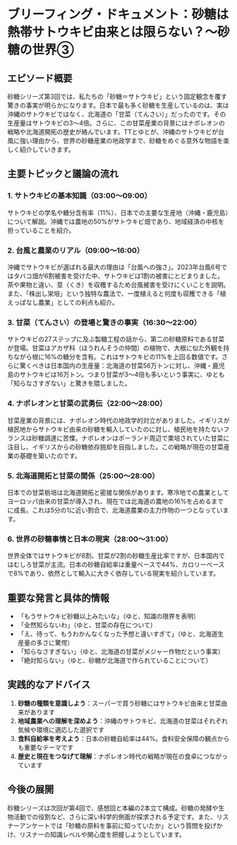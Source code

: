 # ブリーフィング・ドキュメント：砂糖は熱帯サトウキビ由来とは限らない？〜砂糖の世界③

## エピソード概要

砂糖シリーズ第3回では、私たちの「砂糖＝サトウキビ」という固定観念を覆す驚きの事実が明らかになります。日本で最も多く砂糖を生産しているのは、実は沖縄のサトウキビではなく、北海道の「甘菜（てんさい）」だったのです。その生産量はサトウキビの3～4倍。さらに、この甘菜産業の背景にはナポレオンの戦略や北海道開拓の歴史が絡んでいます。TTとゆとが、沖縄のサトウキビが台風に強い理由から、世界の砂糖産業の地政学まで、砂糖をめぐる意外な物語を楽しく紹介していきます。

## 主要トピックと議論の流れ

### 1. サトウキビの基本知識（03:00～09:00）
サトウキビの学名や糖分含有率（11%）、日本での主要な生産地（沖縄・鹿児島）について解説。沖縄では農地の50%がサトウキビ畑であり、地域経済の中核を担っていることを紹介。

### 2. 台風と農業のリアル（09:00～16:00）
沖縄でサトウキビが選ばれる最大の理由は「台風への強さ」。2023年台風6号ではタバコ畑が6割被害を受けた中、サトウキビは1割の被害にとどまりました。茶や果物と違い、莖（くき）を収穫するため台風被害を受けにくいことを説明。また、「株出し栄培」という独特な農法で、一度植えると何度も収穫できる「植えっぱなし農業」としての利点も紹介。

### 3. 甘菜（てんさい）の登場と驚きの事実（16:30～22:00）
サトウキビの27ステップに及ぶ製糖工程の話から、第二の砂糖原料である甘菜が登場。甘菜はアカザ科（ほうれんそうの仲間）の植物で、大根に似た外観を持ちながら根に16%の糖分を含有。これはサトウキビの11%を上回る数値です。さらに驚くべきは日本国内の生産量：北海道の甘菜56万トンに対し、沖縄・鹿児島のサトウキビは16万トン。つまり甘菜が3～4倍も多いという事実に、ゆとも「知らなさすぎない」と驚きを隈しました。

### 4. ナポレオンと甘菜の武勇伝（22:00～28:00）
甘菜産業の背景には、ナポレオン時代の地政学的対立がありました。イギリスが植民地からサトウキビ由来の砂糖を輸入していたのに対し、植民地を持たないフランスは砂糖調達に苦慄。ナポレオンはポーランド周辺で栗培されていた甘菜に注目し、イギリスからの砂糖依存脱却を目指しました。この戦略が現在の甘菜産業の基礎を築いたのです。

### 5. 北海道開拓と甘菜の関係（25:00～28:00）
日本での甘菜栃培は北海道開拓と密接な関係があります。寒冷地での農業としてヨーロッパ由来の甘菜が導入され、現在では北海道の農地の16%を占めるまでに成長。これは5分の1に近い割合で、北海道農業の主力作物の一つとなっています。

### 6. 世界の砂糖事情と日本の現実（28:00～31:00）
世界全体ではサトウキビが8割、甘菜が2割の砂糖生産比率ですが、日本国内ではむしろ甘菜が主流。日本の砂糖自給率は重量ベースで44%、カロリーベースで8%であり、依然として輸入に大きく依存している現実を紹介しています。

## 重要な発言と具体的情報

- 「もうサトウキビ砂糖以上みたいな」（ゆと、知識の限界を表明）
- 「全然知らないわ」（ゆと、甘菜の存在について）
- 「え、待って、もうわかんなくなった予想と違いすぎて」（ゆと、北海道生産量の多さに驚愕）
- 「知らなさすぎない」（ゆと、北海道の甘菜がメジャー作物だという事実）
- 「絶対知らない」（ゆと、砂糖が北海道で作られていることについて）

## 実践的なアドバイス

1. **砂糖の種類を意識しよう**：スーパーで買う砂糖にはサトウキビ由来と甘菜由来があります
2. **地域農業への理解を深めよう**：沖縄のサトウキビ、北海道の甘菜はそれぞれ気候や環境に適応した選択です
3. **食料自給率を考えよう**：日本の砂糖自給率は44%。食料安全保障の観点からも重要なテーマです
4. **歴史と現在をつなげて理解**：ナポレオン時代の戦略が現在の食卓につながっています

## 今後の展開

砂糖シリーズは次回が第4回で、感想回と本編の2本立て構成。砂糖の発酵や生物活動での役割など、さらに深い科学的側面が探求される予定です。また、リスナーアンケートでは「砂糖の原料を事前に知っていたか」という質問を投げかけ、リスナーの知識レベルや関心度を把握しようとしています。